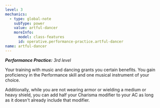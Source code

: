```yaml
---
level: 3
mechanics:
  - type: global-note
    subType: power
    value: artful-dancer
    moreInfo:
      model: class-features
      id: operative.performance-practice.artful-dancer
name: artful-dancer
---
```

_**Performance Practice:** 3rd level_
Your training with music and dancing grants you certain benefits. You gain proficiency in the Performance skill and one musical instrument of your choice.
Additionally, while you are not wearing armor or wielding a medium or heavy shield, you can add half your Charisma modifier to your AC as long as it doesn't already include that modifier.